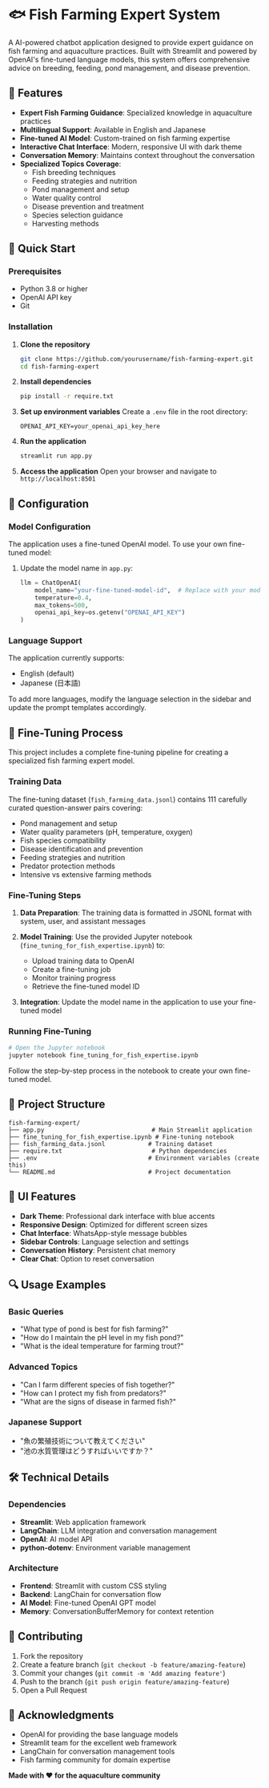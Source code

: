 # 🐟 Fish Farming Expert System

A AI-powered chatbot application designed to provide expert guidance on fish farming and aquaculture practices. Built with Streamlit and powered by OpenAI's fine-tuned language models, this system offers comprehensive advice on breeding, feeding, pond management, and disease prevention.

## 🌟 Features

- **Expert Fish Farming Guidance**: Specialized knowledge in aquaculture practices
- **Multilingual Support**: Available in English and Japanese
- **Fine-tuned AI Model**: Custom-trained on fish farming expertise
- **Interactive Chat Interface**: Modern, responsive UI with dark theme
- **Conversation Memory**: Maintains context throughout the conversation
- **Specialized Topics Coverage**:
  - Fish breeding techniques
  - Feeding strategies and nutrition
  - Pond management and setup
  - Water quality control
  - Disease prevention and treatment
  - Species selection guidance
  - Harvesting methods

## 🚀 Quick Start

### Prerequisites

- Python 3.8 or higher
- OpenAI API key
- Git

### Installation

1. **Clone the repository**
   ```bash
   git clone https://github.com/yourusername/fish-farming-expert.git
   cd fish-farming-expert
   ```

2. **Install dependencies**
   ```bash
   pip install -r require.txt
   ```

3. **Set up environment variables**
   Create a `.env` file in the root directory:
   ```env
   OPENAI_API_KEY=your_openai_api_key_here
   ```

4. **Run the application**
   ```bash
   streamlit run app.py
   ```

5. **Access the application**
   Open your browser and navigate to `http://localhost:8501`

## 🔧 Configuration

### Model Configuration

The application uses a fine-tuned OpenAI model. To use your own fine-tuned model:

1. Update the model name in `app.py`:
   ```python
   llm = ChatOpenAI(
       model_name="your-fine-tuned-model-id",  # Replace with your model ID
       temperature=0.4,
       max_tokens=500,
       openai_api_key=os.getenv("OPENAI_API_KEY")
   )
   ```

### Language Support

The application currently supports:
- English (default)
- Japanese (日本語)

To add more languages, modify the language selection in the sidebar and update the prompt templates accordingly.

## 🤖 Fine-Tuning Process

This project includes a complete fine-tuning pipeline for creating a specialized fish farming expert model.

### Training Data

The fine-tuning dataset (`fish_farming_data.jsonl`) contains 111 carefully curated question-answer pairs covering:
- Pond management and setup
- Water quality parameters (pH, temperature, oxygen)
- Fish species compatibility
- Disease identification and prevention
- Feeding strategies and nutrition
- Predator protection methods
- Intensive vs extensive farming methods

### Fine-Tuning Steps

1. **Data Preparation**: The training data is formatted in JSONL format with system, user, and assistant messages
2. **Model Training**: Use the provided Jupyter notebook (`fine_tuning_for_fish_expertise.ipynb`) to:
   - Upload training data to OpenAI
   - Create a fine-tuning job
   - Monitor training progress
   - Retrieve the fine-tuned model ID

3. **Integration**: Update the model name in the application to use your fine-tuned model

### Running Fine-Tuning

```bash
# Open the Jupyter notebook
jupyter notebook fine_tuning_for_fish_expertise.ipynb
```

Follow the step-by-step process in the notebook to create your own fine-tuned model.

## 📁 Project Structure

```
fish-farming-expert/
├── app.py                              # Main Streamlit application
├── fine_tuning_for_fish_expertise.ipynb # Fine-tuning notebook
├── fish_farming_data.jsonl            # Training dataset
├── require.txt                         # Python dependencies
├── .env                               # Environment variables (create this)
└── README.md                          # Project documentation
```

## 🎨 UI Features

- **Dark Theme**: Professional dark interface with blue accents
- **Responsive Design**: Optimized for different screen sizes
- **Chat Interface**: WhatsApp-style message bubbles
- **Sidebar Controls**: Language selection and settings
- **Conversation History**: Persistent chat memory
- **Clear Chat**: Option to reset conversation

## 🔍 Usage Examples

### Basic Queries
- "What type of pond is best for fish farming?"
- "How do I maintain the pH level in my fish pond?"
- "What is the ideal temperature for farming trout?"

### Advanced Topics
- "Can I farm different species of fish together?"
- "How can I protect my fish from predators?"
- "What are the signs of disease in farmed fish?"

### Japanese Support
- "魚の繁殖技術について教えてください"
- "池の水質管理はどうすればいいですか？"

## 🛠️ Technical Details

### Dependencies

- **Streamlit**: Web application framework
- **LangChain**: LLM integration and conversation management
- **OpenAI**: AI model API
- **python-dotenv**: Environment variable management

### Architecture

- **Frontend**: Streamlit with custom CSS styling
- **Backend**: LangChain for conversation flow
- **AI Model**: Fine-tuned OpenAI GPT model
- **Memory**: ConversationBufferMemory for context retention

## 🤝 Contributing

1. Fork the repository
2. Create a feature branch (`git checkout -b feature/amazing-feature`)
3. Commit your changes (`git commit -m 'Add amazing feature'`)
4. Push to the branch (`git push origin feature/amazing-feature`)
5. Open a Pull Request


## 🙏 Acknowledgments

- OpenAI for providing the base language models
- Streamlit team for the excellent web framework
- LangChain for conversation management tools
- Fish farming community for domain expertise


**Made with ❤️ for the aquaculture community**

